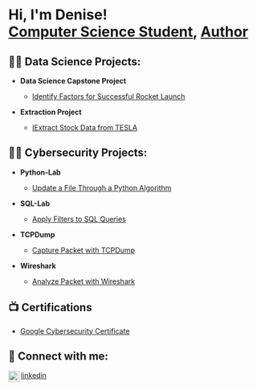 <h1>Hi, I'm Denise! <br/><a href="https://www.linkedin.com/in/denise-dennis-1a2a65136/">Computer Science Student</a>, <a href="https://www.amazon.com/author/denisedennis">Author</a></h1>

<h2>👨‍💻 Data Science Projects:</h2>

- <b> Data Science Capstone Project </b>
  - [Identify Factors for Successful Rocket Launch](https://github.com/denisedennisr/IBM-DS-Capstone-) 

- <b> Extraction Project </b>
  - [IExtract Stock Data from TESLA](https://github.com/denisedennisr/extractingstockdata) 

<h2>👨‍💻 Cybersecurity Projects:</h2>

- <b> Python-Lab</b>
  - [Update a File Through a Python Algorithm](https://github.com/denisedennisr/python-lab) 
- <b>SQL-Lab</b>
  - [Apply Filters to SQL Queries](https://github.com/denisedennisr/SQL-Lab)
 
- <b>TCPDump</b>
  - [Capture Packet with TCPDump](https://github.com/denisedennisr/tcpdump-lab)
  
- <b>Wireshark</b>
  - [Analyze Packet with Wireshark](https://github.com/denisedennisr/Wireshark-lab)

<h2>📺 Certifications </h2>

- [Google Cybersecurity Certificate](https://coursera.org/share/331e9785943a65d37969aab2747f8cd2)


<h2> 🤳 Connect with me:</h2>
<img align="left" alt="denisedennisr | LinkedIn" width="22px" src="https://cdn.jsdelivr.net/npm/simple-icons@v3/icons/linkedin.svg" />

[linkedin](https://www.linkedin.com/in/denisedennisr)
  

